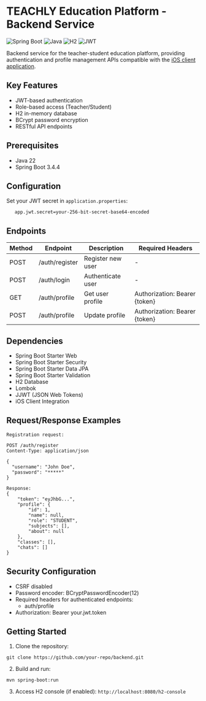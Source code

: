 # TEACHLY Education Platform - Backend Service

![Spring Boot](https://img.shields.io/badge/Spring_Boot-3.4.4-green.svg)
![Java](https://img.shields.io/badge/Java-22-blue.svg)
![H2](https://img.shields.io/badge/Database-H2-informational.svg)
![JWT](https://img.shields.io/badge/Security-JWT-orange.svg)

Backend service for the teacher-student education platform, providing authentication and profile management APIs compatible with the [iOS client application](https://github.com/svromanenko/teachly-auth-ios.git).

## Key Features

- JWT-based authentication
- Role-based access (Teacher/Student)
- H2 in-memory database
- BCrypt password encryption
- RESTful API endpoints

## Prerequisites

- Java 22
- Spring Boot 3.4.4

## Configuration

Set your JWT secret in `application.properties`:
```properties
   app.jwt.secret=your-256-bit-secret-base64-encoded
```

## Endpoints

| Method | Endpoint | Description | Required Headers |
|---------|---------|---------|---------|
| POST | /auth/register | Register new user | - |
| POST | /auth/login | Authenticate user | - |
| GET | /auth/profile | Get user profile | Authorization: Bearer {token} |
| POST | /auth/profile | Update profile | Authorization: Bearer {token} |

## Dependencies

- Spring Boot Starter Web
- Spring Boot Starter Security
- Spring Boot Starter Data JPA
- Spring Boot Starter Validation
- H2 Database
- Lombok
- JJWT (JSON Web Tokens)
- iOS Client Integration

## Request/Response Examples

```
Registration request:

POST /auth/register
Content-Type: application/json

{
  "username": "John Doe",
  "password": "*****"
}

Response:
{
    "token": "eyJhbG...",
    "profile": {
        "id": 1,
        "name": null,
        "role": "STUDENT",
        "subjects": [],
        "about": null
    },
    "classes": [],
    "chats": []
}
```

## Security Configuration

- CSRF disabled
- Password encoder: BCryptPasswordEncoder(12)
- Required headers for authenticated endpoints:
    - auth/profile
- Authorization: Bearer your.jwt.token

## Getting Started

1. Clone the repository:
```
git clone https://github.com/your-repo/backend.git
```
2. Build and run:
```
mvn spring-boot:run
```
3. Access H2 console (if enabled):
```http://localhost:8080/h2-console```
